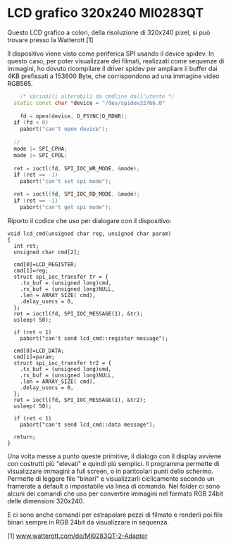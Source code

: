LCD grafico 320x240 MI0283QT
============================

Questo LCD grafico a colori, della risoluzione di 320x240 pixel, si può trovare presso la Watterott [1]

Il dispositivo viene visto come periferica SPI usando il device spidev.
In questo caso, per poter visualizzare dei filmati, realizzati come sequenze di immagini, ho dovuto ricompilare il driver spidev per ampliare il buffer dai 4KB prefissati a 153600 Byte, che corrispondono ad una immagine video RGB565.

```C++
	/* Variabili alterabili da cmdline dall'utente */
  static const char *device = "/dev/spidev32766.0"
  
	fd = open(device, O_FSYNC|O_RDWR);
  if (fd < 0)
    pabort("can't open device");
  
  //
  mode |= SPI_CPHA;
  mode |= SPI_CPOL;
  
  ret = ioctl(fd, SPI_IOC_WR_MODE, &mode);
  if (ret == -1)
    pabort("can't set spi mode");

  ret = ioctl(fd, SPI_IOC_RD_MODE, &mode);
  if (ret == -1)
    pabort("can't get spi mode");
```

Riporto il codice che uso per dialogare con il dispositivo:
```
void lcd_cmd(unsigned char reg, unsigned char param)
{
  int ret;
  unsigned char cmd[2];
  
  cmd[0]=LCD_REGISTER;
  cmd[1]=reg;
  struct spi_ioc_transfer tr = {
    .tx_buf = (unsigned long)cmd,
    .rx_buf = (unsigned long)NULL,
    .len = ARRAY_SIZE( cmd),
    .delay_usecs = 0,
  };
  ret = ioctl(fd, SPI_IOC_MESSAGE(1), &tr);
  usleep( 50);
  
  if (ret < 1)
    pabort("can't send lcd_cmd::register message");

  cmd[0]=LCD_DATA;
  cmd[1]=param;
  struct spi_ioc_transfer tr2 = {
    .tx_buf = (unsigned long)cmd,
    .rx_buf = (unsigned long)NULL,
    .len = ARRAY_SIZE( cmd),
    .delay_usecs = 0,
  };
  ret = ioctl(fd, SPI_IOC_MESSAGE(1), &tr2);
  usleep( 50);

  if (ret < 1)
    pabort("can't send lcd_cmd::data message");

  return;
}
```
Una volta messe a punto queste primitive, il dialogo con il display avviene con costrutti più "elevati" e quindi più semplici.
Il programma permette di visualizzare immagini a full screen, o in paritcolari punti dello schermo. Permette di leggere file "binari" e visualizzarli ciclicamente secondo un framerate a default o impostabile via linea di comando.
Nel folder ci sono alcuni dei comandi che uso per convertire immagini nel formato RGB 24bit delle dimensioni 320x240.

E ci sono anche comandi per estrapolare pezzi di filmato e renderli poi file binari sempre in RGB 24bit da visualizzare in sequenza.

[1] www.watterott.com/de/MI0283QT-2-Adapter
